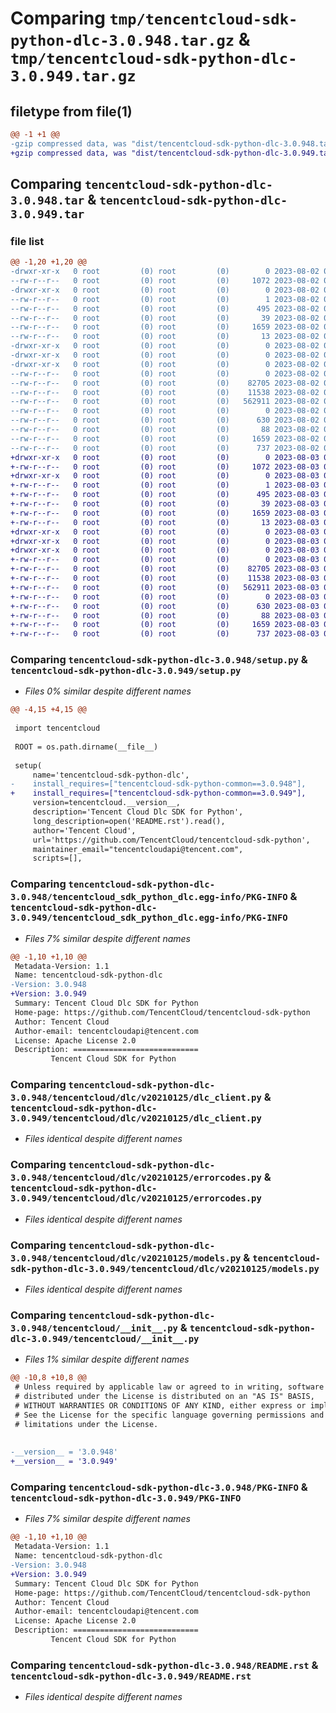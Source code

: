 # Comparing `tmp/tencentcloud-sdk-python-dlc-3.0.948.tar.gz` & `tmp/tencentcloud-sdk-python-dlc-3.0.949.tar.gz`

## filetype from file(1)

```diff
@@ -1 +1 @@
-gzip compressed data, was "dist/tencentcloud-sdk-python-dlc-3.0.948.tar", last modified: Wed Aug  2 00:28:32 2023, max compression
+gzip compressed data, was "dist/tencentcloud-sdk-python-dlc-3.0.949.tar", last modified: Thu Aug  3 00:24:52 2023, max compression
```

## Comparing `tencentcloud-sdk-python-dlc-3.0.948.tar` & `tencentcloud-sdk-python-dlc-3.0.949.tar`

### file list

```diff
@@ -1,20 +1,20 @@
-drwxr-xr-x   0 root         (0) root         (0)        0 2023-08-02 00:28:32.000000 tencentcloud-sdk-python-dlc-3.0.948/
--rw-r--r--   0 root         (0) root         (0)     1072 2023-08-02 00:28:32.000000 tencentcloud-sdk-python-dlc-3.0.948/setup.py
-drwxr-xr-x   0 root         (0) root         (0)        0 2023-08-02 00:28:32.000000 tencentcloud-sdk-python-dlc-3.0.948/tencentcloud_sdk_python_dlc.egg-info/
--rw-r--r--   0 root         (0) root         (0)        1 2023-08-02 00:28:32.000000 tencentcloud-sdk-python-dlc-3.0.948/tencentcloud_sdk_python_dlc.egg-info/dependency_links.txt
--rw-r--r--   0 root         (0) root         (0)      495 2023-08-02 00:28:32.000000 tencentcloud-sdk-python-dlc-3.0.948/tencentcloud_sdk_python_dlc.egg-info/SOURCES.txt
--rw-r--r--   0 root         (0) root         (0)       39 2023-08-02 00:28:32.000000 tencentcloud-sdk-python-dlc-3.0.948/tencentcloud_sdk_python_dlc.egg-info/requires.txt
--rw-r--r--   0 root         (0) root         (0)     1659 2023-08-02 00:28:32.000000 tencentcloud-sdk-python-dlc-3.0.948/tencentcloud_sdk_python_dlc.egg-info/PKG-INFO
--rw-r--r--   0 root         (0) root         (0)       13 2023-08-02 00:28:32.000000 tencentcloud-sdk-python-dlc-3.0.948/tencentcloud_sdk_python_dlc.egg-info/top_level.txt
-drwxr-xr-x   0 root         (0) root         (0)        0 2023-08-02 00:28:32.000000 tencentcloud-sdk-python-dlc-3.0.948/tencentcloud/
-drwxr-xr-x   0 root         (0) root         (0)        0 2023-08-02 00:28:32.000000 tencentcloud-sdk-python-dlc-3.0.948/tencentcloud/dlc/
-drwxr-xr-x   0 root         (0) root         (0)        0 2023-08-02 00:28:32.000000 tencentcloud-sdk-python-dlc-3.0.948/tencentcloud/dlc/v20210125/
--rw-r--r--   0 root         (0) root         (0)        0 2023-08-02 00:28:32.000000 tencentcloud-sdk-python-dlc-3.0.948/tencentcloud/dlc/v20210125/__init__.py
--rw-r--r--   0 root         (0) root         (0)    82705 2023-08-02 00:28:32.000000 tencentcloud-sdk-python-dlc-3.0.948/tencentcloud/dlc/v20210125/dlc_client.py
--rw-r--r--   0 root         (0) root         (0)    11538 2023-08-02 00:28:32.000000 tencentcloud-sdk-python-dlc-3.0.948/tencentcloud/dlc/v20210125/errorcodes.py
--rw-r--r--   0 root         (0) root         (0)   562911 2023-08-02 00:28:32.000000 tencentcloud-sdk-python-dlc-3.0.948/tencentcloud/dlc/v20210125/models.py
--rw-r--r--   0 root         (0) root         (0)        0 2023-08-02 00:28:32.000000 tencentcloud-sdk-python-dlc-3.0.948/tencentcloud/dlc/__init__.py
--rw-r--r--   0 root         (0) root         (0)      630 2023-08-02 00:28:32.000000 tencentcloud-sdk-python-dlc-3.0.948/tencentcloud/__init__.py
--rw-r--r--   0 root         (0) root         (0)       88 2023-08-02 00:28:32.000000 tencentcloud-sdk-python-dlc-3.0.948/setup.cfg
--rw-r--r--   0 root         (0) root         (0)     1659 2023-08-02 00:28:32.000000 tencentcloud-sdk-python-dlc-3.0.948/PKG-INFO
--rw-r--r--   0 root         (0) root         (0)      737 2023-08-02 00:28:32.000000 tencentcloud-sdk-python-dlc-3.0.948/README.rst
+drwxr-xr-x   0 root         (0) root         (0)        0 2023-08-03 00:24:52.000000 tencentcloud-sdk-python-dlc-3.0.949/
+-rw-r--r--   0 root         (0) root         (0)     1072 2023-08-03 00:24:52.000000 tencentcloud-sdk-python-dlc-3.0.949/setup.py
+drwxr-xr-x   0 root         (0) root         (0)        0 2023-08-03 00:24:52.000000 tencentcloud-sdk-python-dlc-3.0.949/tencentcloud_sdk_python_dlc.egg-info/
+-rw-r--r--   0 root         (0) root         (0)        1 2023-08-03 00:24:52.000000 tencentcloud-sdk-python-dlc-3.0.949/tencentcloud_sdk_python_dlc.egg-info/dependency_links.txt
+-rw-r--r--   0 root         (0) root         (0)      495 2023-08-03 00:24:52.000000 tencentcloud-sdk-python-dlc-3.0.949/tencentcloud_sdk_python_dlc.egg-info/SOURCES.txt
+-rw-r--r--   0 root         (0) root         (0)       39 2023-08-03 00:24:52.000000 tencentcloud-sdk-python-dlc-3.0.949/tencentcloud_sdk_python_dlc.egg-info/requires.txt
+-rw-r--r--   0 root         (0) root         (0)     1659 2023-08-03 00:24:52.000000 tencentcloud-sdk-python-dlc-3.0.949/tencentcloud_sdk_python_dlc.egg-info/PKG-INFO
+-rw-r--r--   0 root         (0) root         (0)       13 2023-08-03 00:24:52.000000 tencentcloud-sdk-python-dlc-3.0.949/tencentcloud_sdk_python_dlc.egg-info/top_level.txt
+drwxr-xr-x   0 root         (0) root         (0)        0 2023-08-03 00:24:52.000000 tencentcloud-sdk-python-dlc-3.0.949/tencentcloud/
+drwxr-xr-x   0 root         (0) root         (0)        0 2023-08-03 00:24:52.000000 tencentcloud-sdk-python-dlc-3.0.949/tencentcloud/dlc/
+drwxr-xr-x   0 root         (0) root         (0)        0 2023-08-03 00:24:52.000000 tencentcloud-sdk-python-dlc-3.0.949/tencentcloud/dlc/v20210125/
+-rw-r--r--   0 root         (0) root         (0)        0 2023-08-03 00:24:52.000000 tencentcloud-sdk-python-dlc-3.0.949/tencentcloud/dlc/v20210125/__init__.py
+-rw-r--r--   0 root         (0) root         (0)    82705 2023-08-03 00:24:52.000000 tencentcloud-sdk-python-dlc-3.0.949/tencentcloud/dlc/v20210125/dlc_client.py
+-rw-r--r--   0 root         (0) root         (0)    11538 2023-08-03 00:24:52.000000 tencentcloud-sdk-python-dlc-3.0.949/tencentcloud/dlc/v20210125/errorcodes.py
+-rw-r--r--   0 root         (0) root         (0)   562911 2023-08-03 00:24:52.000000 tencentcloud-sdk-python-dlc-3.0.949/tencentcloud/dlc/v20210125/models.py
+-rw-r--r--   0 root         (0) root         (0)        0 2023-08-03 00:24:52.000000 tencentcloud-sdk-python-dlc-3.0.949/tencentcloud/dlc/__init__.py
+-rw-r--r--   0 root         (0) root         (0)      630 2023-08-03 00:24:52.000000 tencentcloud-sdk-python-dlc-3.0.949/tencentcloud/__init__.py
+-rw-r--r--   0 root         (0) root         (0)       88 2023-08-03 00:24:52.000000 tencentcloud-sdk-python-dlc-3.0.949/setup.cfg
+-rw-r--r--   0 root         (0) root         (0)     1659 2023-08-03 00:24:52.000000 tencentcloud-sdk-python-dlc-3.0.949/PKG-INFO
+-rw-r--r--   0 root         (0) root         (0)      737 2023-08-03 00:24:52.000000 tencentcloud-sdk-python-dlc-3.0.949/README.rst
```

### Comparing `tencentcloud-sdk-python-dlc-3.0.948/setup.py` & `tencentcloud-sdk-python-dlc-3.0.949/setup.py`

 * *Files 0% similar despite different names*

```diff
@@ -4,15 +4,15 @@
 
 import tencentcloud
 
 ROOT = os.path.dirname(__file__)
 
 setup(
     name='tencentcloud-sdk-python-dlc',
-    install_requires=["tencentcloud-sdk-python-common==3.0.948"],
+    install_requires=["tencentcloud-sdk-python-common==3.0.949"],
     version=tencentcloud.__version__,
     description='Tencent Cloud Dlc SDK for Python',
     long_description=open('README.rst').read(),
     author='Tencent Cloud',
     url='https://github.com/TencentCloud/tencentcloud-sdk-python',
     maintainer_email="tencentcloudapi@tencent.com",
     scripts=[],
```

### Comparing `tencentcloud-sdk-python-dlc-3.0.948/tencentcloud_sdk_python_dlc.egg-info/PKG-INFO` & `tencentcloud-sdk-python-dlc-3.0.949/tencentcloud_sdk_python_dlc.egg-info/PKG-INFO`

 * *Files 7% similar despite different names*

```diff
@@ -1,10 +1,10 @@
 Metadata-Version: 1.1
 Name: tencentcloud-sdk-python-dlc
-Version: 3.0.948
+Version: 3.0.949
 Summary: Tencent Cloud Dlc SDK for Python
 Home-page: https://github.com/TencentCloud/tencentcloud-sdk-python
 Author: Tencent Cloud
 Author-email: tencentcloudapi@tencent.com
 License: Apache License 2.0
 Description: ============================
         Tencent Cloud SDK for Python
```

### Comparing `tencentcloud-sdk-python-dlc-3.0.948/tencentcloud/dlc/v20210125/dlc_client.py` & `tencentcloud-sdk-python-dlc-3.0.949/tencentcloud/dlc/v20210125/dlc_client.py`

 * *Files identical despite different names*

### Comparing `tencentcloud-sdk-python-dlc-3.0.948/tencentcloud/dlc/v20210125/errorcodes.py` & `tencentcloud-sdk-python-dlc-3.0.949/tencentcloud/dlc/v20210125/errorcodes.py`

 * *Files identical despite different names*

### Comparing `tencentcloud-sdk-python-dlc-3.0.948/tencentcloud/dlc/v20210125/models.py` & `tencentcloud-sdk-python-dlc-3.0.949/tencentcloud/dlc/v20210125/models.py`

 * *Files identical despite different names*

### Comparing `tencentcloud-sdk-python-dlc-3.0.948/tencentcloud/__init__.py` & `tencentcloud-sdk-python-dlc-3.0.949/tencentcloud/__init__.py`

 * *Files 1% similar despite different names*

```diff
@@ -10,8 +10,8 @@
 # Unless required by applicable law or agreed to in writing, software
 # distributed under the License is distributed on an "AS IS" BASIS,
 # WITHOUT WARRANTIES OR CONDITIONS OF ANY KIND, either express or implied.
 # See the License for the specific language governing permissions and
 # limitations under the License.
 
 
-__version__ = '3.0.948'
+__version__ = '3.0.949'
```

### Comparing `tencentcloud-sdk-python-dlc-3.0.948/PKG-INFO` & `tencentcloud-sdk-python-dlc-3.0.949/PKG-INFO`

 * *Files 7% similar despite different names*

```diff
@@ -1,10 +1,10 @@
 Metadata-Version: 1.1
 Name: tencentcloud-sdk-python-dlc
-Version: 3.0.948
+Version: 3.0.949
 Summary: Tencent Cloud Dlc SDK for Python
 Home-page: https://github.com/TencentCloud/tencentcloud-sdk-python
 Author: Tencent Cloud
 Author-email: tencentcloudapi@tencent.com
 License: Apache License 2.0
 Description: ============================
         Tencent Cloud SDK for Python
```

### Comparing `tencentcloud-sdk-python-dlc-3.0.948/README.rst` & `tencentcloud-sdk-python-dlc-3.0.949/README.rst`

 * *Files identical despite different names*

